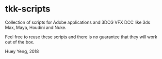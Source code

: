 # tkk-scripts

Collection of scripts for Adobe applications and 3DCG VFX DCC like 3ds Max, Maya, Houdini and Nuke.

Feel free to reuse these scripts and there is no guarantee that they will work out of the box.

Huey Yeng, 2018
